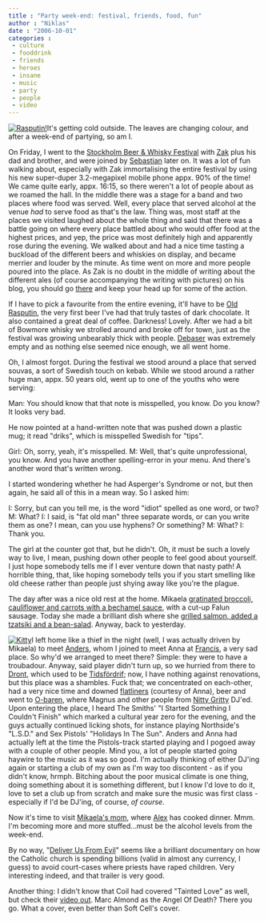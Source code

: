 ```yaml
---
title : "Party week-end: festival, friends, food, fun"
author : "Niklas"
date : "2006-10-01"
categories : 
 - culture
 - fooddrink
 - friends
 - heroes
 - insane
 - music
 - party
 - people
 - video
---
```


[![Rasputin!](https://niklasblog.com/wp-content/2006-10-01-rasputin.png)](http://www.northcoastbrewing.com/ras.htm)It's getting cold outside. The leaves are changing colour, and after a week-end of partying, so am I.

On Friday, I went to the [Stockholm Beer & Whisky Festival](http://www.stockholmbeer.se/2006/index3.html) with [Zak](http://flickr.com/photos/barneybritton/105830552) plus his dad and brother, and were joined by [Sebastian](http://flickr.com/photos/pivic/193657981) later on. It was a lot of fun walking about, especially with Zak immortalising the entire festival by using his new super-duper 3.2-megapixel mobile phone appx. 90% of the time! We came quite early, appx. 16:15, so there weren't a lot of people about as we roamed the hall. In the middle there was a stage for a band and two places where food was served. Well, every place that served alcohol at the venue _had_ to serve food as that's the law. Thing was, most staff at the places we visited laughed about the whole thing and said that there was a battle going on where every place battled about who would offer food at the highest prices, and yep, the price was most definitely high and apparently rose during the evening. We walked about and had a nice time tasting a buckload of the different beers and whiskies on display, and became merrier and louder by the minute. As time went on more and more people poured into the place. As Zak is no doubt in the middle of writing about the different ales (of course accompanying the writing with pictures) on his blog, you should go [there](http://zakdaddys.blogspot.com) and keep your head up for some of the action.

If I have to pick a favourite from the entire evening, it'll have to be [Old Rasputin](http://www.northcoastbrewing.com/ras.htm), the very first beer I've had that truly tastes of dark chocolate. It also contained a great deal of coffee. Darkness! Lovely. After we had a bit of Bowmore whisky we strolled around and broke off for town, just as the festival was growing unbearably thick with people. [Debaser](http://www.debaser.nu) was extremely empty and as nothing else seemed nice enough, we all went home.

Oh, I almost forgot. During the festival we stood around a place that served souvas, a sort of Swedish touch on kebab. While we stood around a rather huge man, appx. 50 years old, went up to one of the youths who were serving:

Man: You should know that that note is misspelled, you know. Do you know? It looks very bad.

He now pointed at a hand-written note that was pushed down a plastic mug; it read "driks", which is misspelled Swedish for "tips".

Girl: Oh, sorry, yeah, it's misspelled. M: Well, that's quite unprofessional, you know. And you have another spelling-error in your menu. And there's another word that's written wrong.

I started wondering whether he had Asperger's Syndrome or not, but then again, he said all of this in a mean way. So I asked him:

I: Sorry, but can you tell me, is the word "idiot" spelled as one word, or two? M: What? I: I said, is "fat old man" three separate words, or can you write them as one? I mean, can you use hyphens? Or something? M: What? I: Thank you.

The girl at the counter got that, but he didn't. Oh, it must be such a lovely way to live, I mean, pushing down other people to feel good about yourself. I just hope somebody tells me if I ever venture down that nasty path! A horrible thing, that, like hoping somebody tells you if you start smelling like old cheese rather than people just shying away like you're the plague.

The day after was a nice old rest at the home. Mikaela [gratinated broccoli, cauliflower and carrots with a bechamel sauce](http://flickr.com/photos/pivic/257323579), with a cut-up Falun sausage. Today she made a brilliant dish where she [grilled salmon, added a tzatsiki and a bean-salad](http://flickr.com/photos/pivic/257324585). Anyway, back to yesterday.

[![Kitty](http://static.flickr.com/91/257323735_2b967fde54_m.jpg)](http://flickr.com/photos/pivic/257323735)I left home like a thief in the night (well, I was actually driven by Mikaela) to meet [Anders](http://flickr.com/photos/pivic/37450099), whom I joined to meet Anna at [Francis](http://www.sot.stockholm.se/alktweb/default.aspx?flik=3&ObjektID=1939), a very sad place. So why'd we arranged to meet there? Simple: they were to have a troubadour. Anyway, said player didn't turn up, so we hurried from there to [Dront](http://www.sot.stockholm.se/alktweb/default.aspx?flik=3&ObjektID=1815), which used to be [Tidsfördrif](http://www.aos.se/Profil.aspx?EntityID=896278); now, I have nothing against renovations, but this place was a shambles. Fuck that; we concentrated on each-other, had a very nice time and downed [flatliners](http://www.drinksmixer.com/drink3550.html) (courtesy of Anna), beer and went to [O-baren](http://www.sturehof.com/sturehof/obaren), where Magnus and other people from [Nitty Gritty](http://www.nittygritty.se) DJ'ed. Upon entering the place, I heard The Smiths' "I Started Something I Couldn't Finish" which marked a cultural year zero for the evening, and the guys actually continued licking shots, for instance playing Northside's "L.S.D." and Sex Pistols' "Holidays In The Sun". Anders and Anna had actually left at the time the Pistols-track started playing and I pogoed away with a couple of other people. Mind you, a lot of people started going haywire to the music as it was so good. I'm actually thinking of either DJ'ing again or starting a club of my own as I'm way too discontent - as if you didn't know, hrmph. Bitching about the poor musical climate is one thing, doing something about it is something different, but I know I'd love to do it, love to set a club up from scratch and make sure the music was first class - especially if I'd be DJ'ing, of course, _of course_.

Now it's time to visit [Mikaela's mom](http://flickr.com/photos/pivic/26314223), where [Alex](http://flickr.com/photos/pivic/215234256) has cooked dinner. Mmm. I'm becoming more and more stuffed...must be the alcohol levels from the week-end.

By no way, "[Deliver Us From Evil](http://www.apple.com/trailers/lions_gate/deliverusfromevil)" seems like a brilliant documentary on how the Catholic church is spending billions (valid in almost any currency, I guess) to avoid court-cases where priests have raped children. Very interesting indeed, and that trailer is very good.

Another thing: I didn't know that Coil had covered "Tainted Love" as well, but check their [video out](http://www.youtube.com/watch?v=eo3TUtRnZi4). Marc Almond as the Angel Of Death? There you go. What a cover, even better than Soft Cell's cover.
